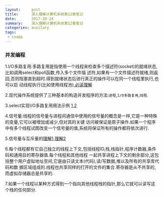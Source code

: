 ```yaml
---
layout:     post
title:      深入理解计算机系统第12章笔记
date:       2017-10-24
summary:    深入理解计算机系统第12章笔记
categories: auxilary
tags:
 - csapp
---
```


### 并发编程

1.I/O多路复用:多路复用是指使用一个线程来检查多个描述符(socket)的就绪状态,比如调用select和poll函数,传入多个文件描
述符,如果有一个文件描述符就绪,则返回,否则阻塞直到超时.得到就绪状态后进行真正的操作可以在同一个线程里执行,也可以启
动线程执行(比如使用线程池),[必读理解][1]

2.现代操作系统提供了三种基本的构造并发程序的方法:`进程`,`I/O多路复用`,`线程`.

3.select实现I/O多路复用用法示例 [1][2],[2][3]

4.信号量:线程的信号量与进程间通信中使用的信号量的概念是一样,它是一种特殊的变量,它可以被增加或减少,但对其的关键
访问被保证是原子操作.如果一个程序中有多个线程试图改变一个信号量的值,系统将保证所有的操作都将依次进行.

5.信号量与互斥量的[理解1][5],[理解2][4]

6.每个线程都有它自己独立的线程上下文,包括线程ID,栈,栈指针,程序计数器,条件码和通用目的寄存器值.每个线程和其他线程
一起共享进程上下文的剩余部分,这包括整个用户虚拟地址空间,它是由只读文本(代码),读/写数据,堆以及所有的共享库代码和数
据区域组成的.线程也共享同样的打开的文件的集合.寄存器是从不共享的,而虚拟存储器总是共享的.

7.如果一个线程以某种方式得到一个指向其他线程栈的指针,那么它就可以读写这个栈的任何部分.

[1]: https://www.zhihu.com/question/28594409
[2]: http://www.jb51.net/article/111899.htm
[3]: https://www.chengxulvtu.com/2017/10/10/以python理解linux的io多路复用,select、poll、epoll.html
[4]: http://blog.csdn.net/bao_qibiao/article/details/4516196
[5]: https://www.zhihu.com/question/47411729
